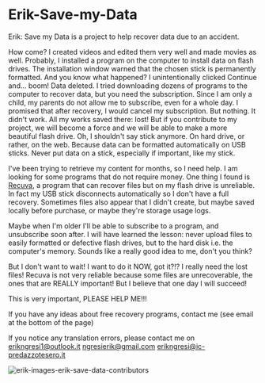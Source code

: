 # Erik-Save-my-Data

Erik: Save my Data is a project to help recover data due to an accident.

How come? I created videos and edited them very well and made movies as well. Probably, I installed a program on the computer to install data on flash drives. The installation window warned that the chosen stick is permanently formatted. And you know what happened? I unintentionally clicked Continue and... boom! Data deleted. I tried downloading dozens of programs to the computer to recover data, but you need the subscription.
Since I am only a child, my parents do not allow me to subscribe, even for a whole day. I promised that after recovery, I would cancel my subscription. But nothing. It didn't work. All my works saved there: lost! But if you contribute to my project, we will become a force and we will be able to make a more beautiful flash drive. Oh, I shouldn't say stick anymore. On hard drive, or rather, on the web.
Because data can be formatted automatically on USB sticks. Never put data on a stick, especially if important, like my stick. 

I've been trying to retrieve my content for months, so I need help. I am looking for some programs that do not require money. One thing I found is [Recuva](https://www.ccleaner.com/recuva), a program that can recover files but on my flash drive is unreliable. In fact my USB stick disconnects automatically so I don't have a full recovery. Sometimes files also appear that I didn't create, but maybe saved locally before purchase, or maybe they're storage usage logs.

Maybe when I'm older I'll be able to subscribe to a program, and unsubscribe soon after. I will have learned the lesson: never upload files to easily formatted or defective flash drives, but to the hard disk i.e. the computer's memory. Sounds like a really good idea to me, don't you think?

But I don't want to wait! I want to do it NOW, got it?!? I really need the lost files! Recuva is not very reliable because some files are unrecoverable, the ones that are REALLY important! But I believe that one day I will succeed!

This is very important, PLEASE HELP ME!!!

If you have any ideas about free recovery programs, contact me (see email at the bottom of the page)

If you notice any translation errors, please contact me on erikngresi1@outlook.it ngresierik@gmail.com erikngresi@ic-predazzotesero.it

![erik-images-erik-save-data-contributors](https://user-images.githubusercontent.com/108028311/202915330-3796873d-f6eb-4aeb-b424-38f05d9cb2e9.jpg)

